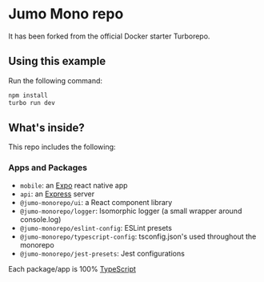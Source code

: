 # Jumo Mono repo

It has been forked from the official Docker starter Turborepo.

## Using this example

Run the following command:

```sh
npm install
turbo run dev
```

## What's inside?

This repo includes the following:

### Apps and Packages

- `mobile`: an [Expo](https://expo.dev/) react native app
- `api`: an [Express](https://expressjs.com/) server
- `@jumo-monorepo/ui`: a React component library
- `@jumo-monorepo/logger`: Isomorphic logger (a small wrapper around console.log)
- `@jumo-monorepo/eslint-config`: ESLint presets
- `@jumo-monorepo/typescript-config`: tsconfig.json's used throughout the monorepo
- `@jumo-monorepo/jest-presets`: Jest configurations

Each package/app is 100% [TypeScript](https://www.typescriptlang.org/)
